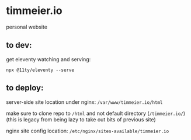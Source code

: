 # timmeier.io
personal website

## to dev:

get eleventy watching and serving:

`npx @11ty/eleventy --serve`


## to deploy:

server-side site location under nginx: `/var/www/timmeier.io/html`

make sure to clone repo to `/html` and not default directory (`/timmeier.io/`) (this is legacy from being lazy to take out bits of previous site)

nginx site config location: `/etc/nginx/sites-available/timmeier.io`
